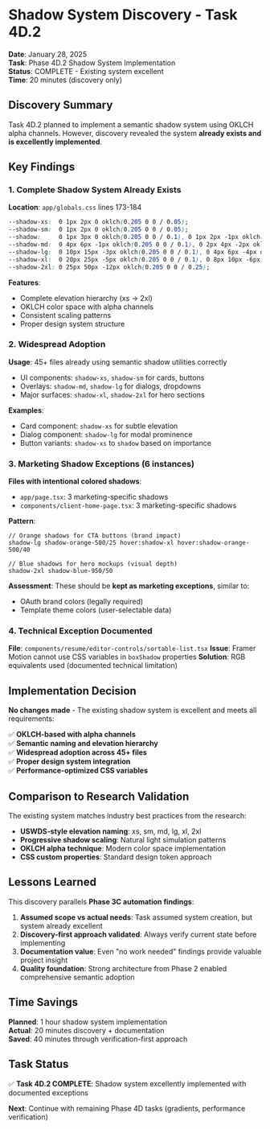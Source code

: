 # Shadow System Discovery - Task 4D.2

**Date**: January 28, 2025  
**Task**: Phase 4D.2 Shadow System Implementation  
**Status**: COMPLETE - Existing system excellent  
**Time**: 20 minutes (discovery only)

## Discovery Summary

Task 4D.2 planned to implement a semantic shadow system using OKLCH alpha channels. However, discovery revealed the system **already exists and is excellently implemented**.

## Key Findings

### 1. Complete Shadow System Already Exists

**Location**: `app/globals.css` lines 173-184

```css
--shadow-xs:  0 1px 2px 0 oklch(0.205 0 0 / 0.05);
--shadow-sm:  0 1px 2px 0 oklch(0.205 0 0 / 0.05);
--shadow:     0 1px 3px 0 oklch(0.205 0 0 / 0.1), 0 1px 2px -1px oklch(0.205 0 0 / 0.1);
--shadow-md:  0 4px 6px -1px oklch(0.205 0 0 / 0.1), 0 2px 4px -2px oklch(0.205 0 0 / 0.1);
--shadow-lg:  0 10px 15px -3px oklch(0.205 0 0 / 0.1), 0 4px 6px -4px oklch(0.205 0 0 / 0.1);
--shadow-xl:  0 20px 25px -5px oklch(0.205 0 0 / 0.1), 0 8px 10px -6px oklch(0.205 0 0 / 0.1);
--shadow-2xl: 0 25px 50px -12px oklch(0.205 0 0 / 0.25);
```

**Features**:
- Complete elevation hierarchy (xs → 2xl)
- OKLCH color space with alpha channels
- Consistent scaling patterns
- Proper design system structure

### 2. Widespread Adoption

**Usage**: 45+ files already using semantic shadow utilities correctly
- UI components: `shadow-xs`, `shadow-sm` for cards, buttons
- Overlays: `shadow-md`, `shadow-lg` for dialogs, dropdowns  
- Major surfaces: `shadow-xl`, `shadow-2xl` for hero sections

**Examples**:
- Card component: `shadow-xs` for subtle elevation
- Dialog component: `shadow-lg` for modal prominence
- Button variants: `shadow-xs` to `shadow` based on importance

### 3. Marketing Shadow Exceptions (6 instances)

**Files with intentional colored shadows**:
- `app/page.tsx`: 3 marketing-specific shadows
- `components/client-home-page.tsx`: 3 marketing-specific shadows

**Pattern**: 
```tsx
// Orange shadows for CTA buttons (brand impact)
shadow-lg shadow-orange-500/25 hover:shadow-xl hover:shadow-orange-500/40

// Blue shadows for hero mockups (visual depth)
shadow-2xl shadow-blue-950/50
```

**Assessment**: These should be **kept as marketing exceptions**, similar to:
- OAuth brand colors (legally required)
- Template theme colors (user-selectable data)

### 4. Technical Exception Documented

**File**: `components/resume/editor-controls/sortable-list.tsx`
**Issue**: Framer Motion cannot use CSS variables in `boxShadow` properties
**Solution**: RGB equivalents used (documented technical limitation)

## Implementation Decision

**No changes made** - The existing shadow system is excellent and meets all requirements:

✅ **OKLCH-based with alpha channels**  
✅ **Semantic naming and elevation hierarchy**  
✅ **Widespread adoption across 45+ files**  
✅ **Proper design system integration**  
✅ **Performance-optimized CSS variables**

## Comparison to Research Validation

The existing system matches industry best practices from the research:
- **USWDS-style elevation naming**: xs, sm, md, lg, xl, 2xl
- **Progressive shadow scaling**: Natural light simulation patterns  
- **OKLCH alpha technique**: Modern color space implementation
- **CSS custom properties**: Standard design token approach

## Lessons Learned

This discovery parallels **Phase 3C automation findings**:
1. **Assumed scope vs actual needs**: Task assumed system creation, but system already excellent
2. **Discovery-first approach validated**: Always verify current state before implementing
3. **Documentation value**: Even "no work needed" findings provide valuable project insight
4. **Quality foundation**: Strong architecture from Phase 2 enabled comprehensive semantic adoption

## Time Savings

**Planned**: 1 hour shadow system implementation  
**Actual**: 20 minutes discovery + documentation  
**Saved**: 40 minutes through verification-first approach

## Task Status

✅ **Task 4D.2 COMPLETE**: Shadow system excellently implemented with documented exceptions

**Next**: Continue with remaining Phase 4D tasks (gradients, performance verification)